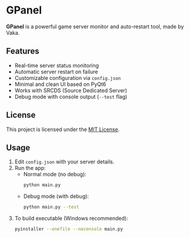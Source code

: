 # GPanel

**GPanel** is a powerful game server monitor and auto-restart tool, made by Vaka.

## Features

- Real-time server status monitoring
- Automatic server restart on failure
- Customizable configuration via `config.json`
- Minimal and clean UI based on PyQt6
- Works with SRCDS (Source Dedicated Server)
- Debug mode with console output (`--test` flag)

## License

This project is licensed under the [MIT License](LICENSE).

## Usage

1. Edit `config.json` with your server details.
2. Run the app:
   - Normal mode (no debug):  
     ```bash
     python main.py
     ```
   - Debug mode (with debug):  
     ```bash
     python main.py --test
     ```
3. To build executable (Windows recommended):  
   ```bash
   pyinstaller --onefile --noconsole main.py
